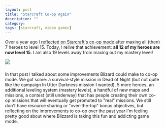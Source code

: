 ```yaml
---
layout: post
title: "Starcraft Co-op Again"
description: ""
category: 
tags: [starcraft, video games]
---
```


Over a year ago I [reflected on Starcraft's co-op mode][1] after maxing all (then) 7 heroes to level 15. Today, I relive that achievement: **all 12 of my heroes are now level 15**. I am also 19 levels away from maxing out my mastery level!

<div>
	<img class="rounded-corners" style="max-width: 700px; border: 1px;" src="{{ site.images2017 }}/08-08/coop.png"/>
	<p class="caption-text" style="line-height: 1.5em; margin-bottom: 24px;"><strong></strong></p>
</div>

In that post I talked about some improvements Blizard could make to co-op mode. We got some: a survival-style mission in Dead of Night (but not quite like the campaign In Utter Darkness mission I wanted), 5 more heroes, an additional leveling system (mastery levels), a handful of new maps and missions, a contest (still underway) that has people creating their own co-op missions that will eventually get promoted to "real" missions. We still don't have resource sharing or "over-the-top" bonus objectives, but reflecting on the improvements to co-op over the past year I'm feeling pretty good about where Blizzard is taking this fun and addicting game mode.

[1]: {{site.base_url}}/2016/05/08/starcraft-co-op/